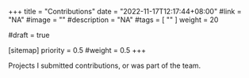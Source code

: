 +++
title = "Contributions"
date = "2022-11-17T12:17:44+08:00"
#link = "NA"
#image = ""
#description = "NA"
#tags = [ "" ]
weight = 20

#draft = true

[sitemap]
  priority = 0.5
  #weight = 0.5
+++

Projects I submitted contributions, or was part of the team.
